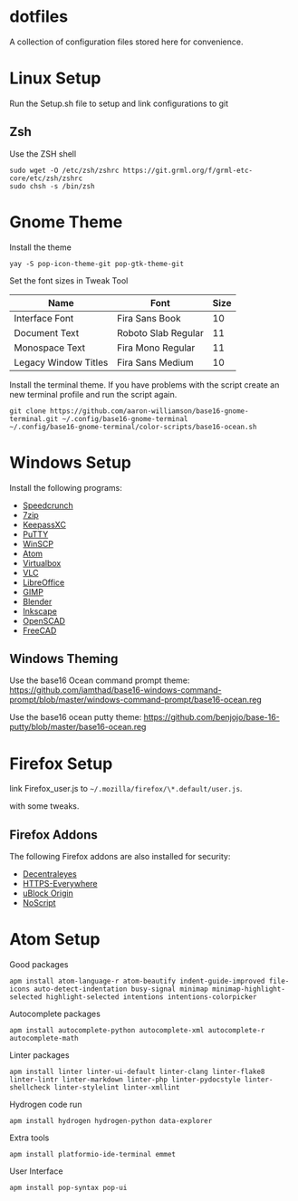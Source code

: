 # dotfiles

A collection of configuration files stored here for convenience.

# Linux Setup

Run the Setup.sh file to setup and link configurations to git

## Zsh

Use the ZSH shell

    sudo wget -O /etc/zsh/zshrc https://git.grml.org/f/grml-etc-core/etc/zsh/zshrc
    sudo chsh -s /bin/zsh

# Gnome Theme

Install the theme

    yay -S pop-icon-theme-git pop-gtk-theme-git

Set the font sizes in Tweak Tool

| Name                 | Font                | Size |
| -------------------- | ------------------- | ---- |
| Interface Font       | Fira Sans Book      | 10   |
| Document Text        | Roboto Slab Regular | 11   |
| Monospace Text       | Fira Mono Regular   | 11   |
| Legacy Window Titles | Fira Sans Medium    | 10   |

Install the terminal theme. If you have problems with the script create an new terminal profile and run the script again.

    git clone https://github.com/aaron-williamson/base16-gnome-terminal.git ~/.config/base16-gnome-terminal
    ~/.config/base16-gnome-terminal/color-scripts/base16-ocean.sh

# Windows Setup

Install the following programs:

-   [Speedcrunch](https://speedcrunch.org/)
-   [7zip](https://www.7-zip.org/download.html)
-   [KeepassXC](https://keepassxc.org/)
-   [PuTTY](https://www.chiark.greenend.org.uk/~sgtatham/putty/latest.html)
-   [WinSCP](https://winscp.net/eng/download.php)
-   [Atom](https://atom.io/)
-   [Virtualbox](https://www.virtualbox.org/wiki/Downloads)
-   [VLC](https://www.videolan.org/vlc/download-windows.html)
-   [LibreOffice](https://www.libreoffice.org/)
-   [GIMP](https://www.gimp.org/)
-   [Blender](https://www.blender.org/)
-   [Inkscape](https://inkscape.org/)
-   [OpenSCAD](https://www.openscad.org/)
-   [FreeCAD](https://www.freecadweb.org/)

## Windows Theming

Use the base16 Ocean command prompt theme: <https://github.com/iamthad/base16-windows-command-prompt/blob/master/windows-command-prompt/base16-ocean.reg>

Use the base16 ocean putty theme: <https://github.com/benjojo/base-16-putty/blob/master/base16-ocean.reg>

# Firefox Setup

link Firefox_user.js to `~/.mozilla/firefox/\*.default/user.js`.

<!-- Based upon [This](https://github.com/pyllyukko/user.js) user.js file -->

with some tweaks.

## Firefox Addons

The following Firefox addons are also installed for security:

-   [Decentraleyes](https://addons.mozilla.org/en-US/firefox/addon/decentraleyes/)
-   [HTTPS-Everywhere](https://addons.mozilla.org/en-US/firefox/addon/https-everywhere/)
-   [uBlock Origin](https://addons.mozilla.org/en-US/firefox/addon/ublock-origin/)
-   [NoScript](https://addons.mozilla.org/en-US/firefox/addon/noscript/?src=search)

# Atom Setup

Good packages

    apm install atom-language-r atom-beautify indent-guide-improved file-icons auto-detect-indentation busy-signal minimap minimap-highlight-selected highlight-selected intentions intentions-colorpicker

Autocomplete packages

    apm install autocomplete-python autocomplete-xml autocomplete-r autocomplete-math

Linter packages

    apm install linter linter-ui-default linter-clang linter-flake8 linter-lintr linter-markdown linter-php linter-pydocstyle linter-shellcheck linter-stylelint linter-xmllint

Hydrogen code run

    apm install hydrogen hydrogen-python data-explorer

Extra tools

    apm install platformio-ide-terminal emmet

User Interface

    apm install pop-syntax pop-ui
